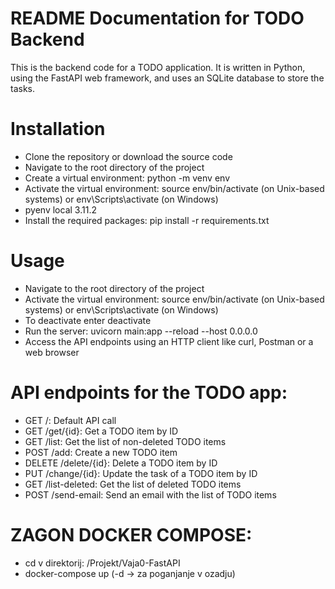 README Documentation for TODO Backend
=====================================
This is the backend code for a TODO application. It is written in Python, using the FastAPI web framework, and uses an SQLite database to store the tasks.

Installation
============
- Clone the repository or download the source code
- Navigate to the root directory of the project
- Create a virtual environment: python -m venv env
- Activate the virtual environment: source env/bin/activate (on Unix-based systems) or env\Scripts\activate (on Windows)
- pyenv local 3.11.2
- Install the required packages: pip install -r requirements.txt

Usage
============
- Navigate to the root directory of the project
- Activate the virtual environment: source env/bin/activate (on Unix-based systems) or env\Scripts\activate (on Windows)
- To deactivate enter deactivate
- Run the server: uvicorn main:app --reload --host 0.0.0.0
- Access the API endpoints using an HTTP client like curl, Postman or a web browser

API endpoints for the TODO app:
================================
- GET /: Default API call
- GET /get/{id}: Get a TODO item by ID
- GET /list: Get the list of non-deleted TODO items
- POST /add: Create a new TODO item
- DELETE /delete/{id}: Delete a TODO item by ID
- PUT /change/{id}: Update the task of a TODO item by ID
- GET /list-deleted: Get the list of deleted TODO items
- POST /send-email: Send an email with the list of TODO items

ZAGON DOCKER COMPOSE:
================================
- cd v direktorij:  /Projekt/Vaja0-FastAPI
- docker-compose up (-d   -> za poganjanje v ozadju)
